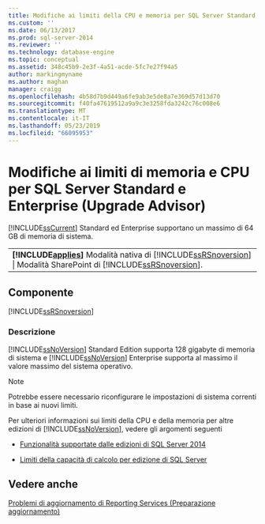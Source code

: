 ```yaml
---
title: Modifiche ai limiti della CPU e memoria per SQL Server Standard ed Enterprise (Upgrade Advisor) | Microsoft Docs
ms.custom: ''
ms.date: 06/13/2017
ms.prod: sql-server-2014
ms.reviewer: ''
ms.technology: database-engine
ms.topic: conceptual
ms.assetid: 348c45b9-2e3f-4a51-acde-5fc7e27f94a5
author: markingmyname
ms.author: maghan
manager: craigg
ms.openlocfilehash: 4b58d7b9d449a6fe9ab3e5de8a7e369d57d13d70
ms.sourcegitcommit: f40fa47619512a9a9c3e3258fda3242c76c008e6
ms.translationtype: MT
ms.contentlocale: it-IT
ms.lasthandoff: 05/23/2019
ms.locfileid: "66095953"
---
```

# <a name="changes-to-cpu-and-memory-limits-for-sql-server-standard-and-enterprise-upgrade-advisor"></a>Modifiche ai limiti di memoria e CPU per SQL Server Standard e Enterprise (Upgrade Advisor)
  [!INCLUDE[ssCurrent](../../includes/sscurrent-md.md)] Standard ed Enterprise supportano un massimo di 64 GB di memoria di sistema.  
  
||  
|-|  
|**[!INCLUDE[applies](../../includes/applies-md.md)]**  Modalità nativa di [!INCLUDE[ssRSnoversion](../../includes/ssrsnoversion-md.md)] &#124; Modalità SharePoint di [!INCLUDE[ssRSnoversion](../../includes/ssrsnoversion-md.md)].|  
  
## <a name="component"></a>Componente  
 [!INCLUDE[ssRSnoversion](../../includes/ssrsnoversion-md.md)]  
  
### <a name="description"></a>Descrizione  
 [!INCLUDE[ssNoVersion](../../includes/ssnoversion-md.md)] Standard Edition supporta 128 gigabyte di memoria di sistema e [!INCLUDE[ssNoVersion](../../includes/ssnoversion-md.md)] Enterprise supporta al massimo il valore massimo del sistema operativo.  
  
> [!NOTE]  
>  Potrebbe essere necessario riconfigurare le impostazioni di sistema correnti in base ai nuovi limiti.  
  
 Per ulteriori informazioni sui limiti della CPU e della memoria per altre edizioni di [!INCLUDE[ssNoVersion](../../includes/ssnoversion-md.md)], vedere gli argomenti seguenti  
  
-   [Funzionalità supportate dalle edizioni di SQL Server 2014](../../../2014/getting-started/features-supported-by-the-editions-of-sql-server-2014.md)  
  
-   [Limiti della capacità di calcolo per edizione di SQL Server](../compute-capacity-limits-by-edition-of-sql-server.md)  
  
## <a name="see-also"></a>Vedere anche  
 [Problemi di aggiornamento di Reporting Services &#40;Preparazione aggiornamento&#41;](../../../2014/sql-server/install/reporting-services-upgrade-issues-upgrade-advisor.md)  
  
  
